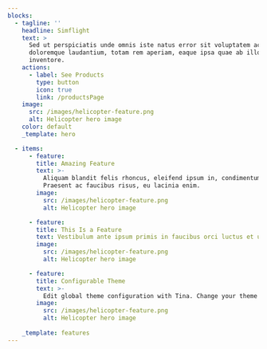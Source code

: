 ```yaml
---
blocks:
  - tagline: ''
    headline: Simflight
    text: >
      Sed ut perspiciatis unde omnis iste natus error sit voluptatem accusantium
      doloremque laudantium, totam rem aperiam, eaque ipsa quae ab illo
      inventore.
    actions:
      - label: See Products
        type: button
        icon: true
        link: /productsPage
    image:
      src: /images/helicopter-feature.png
      alt: Helicopter hero image
    color: default
    _template: hero

  - items:
      - feature:
        title: Amazing Feature
        text: >-
          Aliquam blandit felis rhoncus, eleifend ipsum in, condimentum nibh.
          Praesent ac faucibus risus, eu lacinia enim.
        image:
          src: /images/helicopter-feature.png
          alt: Helicopter hero image

      - feature:
        title: This Is a Feature
        text: Vestibulum ante ipsum primis in faucibus orci luctus et ultrices.
        image:
          src: /images/helicopter-feature.png
          alt: Helicopter hero image

      - feature:
        title: Configurable Theme
        text: >-
          Edit global theme configuration with Tina. Change your theme's primary color, font, or icon set.
        image:
          src: /images/helicopter-feature.png
          alt: Helicopter hero image
  
    _template: features
---
```

